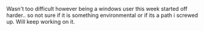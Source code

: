 Wasn't too difficult however being a windows user this week started off harder.. so not sure if it is something environmental or if its a path i screwed up. Will keep working on it. 